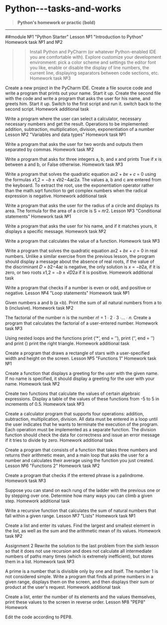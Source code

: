 # Python---tasks-and-works
> __Python's homework or practic (bold)__

--------------------------------------

##module №1 "Python Starter"
Lesson №1 "Introduction to Python"
Homework task №1 and №2

>> Install Python and PyCharm (or whatever Python-enabled IDE you are comfortable with). Explore customize your development environment: pick a color scheme and settings the editor font you like, enable or disable the display of line numbers, the current line, displaying separators between code sections, etc.
Homework task №3

Create a new project in the PyCharm IDE. Create a file source code and write a program that prints out your name. Start it up. Create the second file with the code and write a program that asks the user for his name, and greets him. Start it up. Switch to the first script and run it. switch back to the second script.
Homework additional task

Write a program where the user can select a calculator, necessary necessary numbers and get the result. Operations to be implemented: addition, subtraction, multiplication, division, exponentiation of a number
Lesson №2 "Variables and data types"
Homework task №1

Write a program that asks the user for two words and outputs them separated by commas.
Homework task №2

Write a program that asks for three integers a, b, and x and prints True if x is between a and b, or False otherwise.
Homework task №3

Write a program that solves the quadratic equation 𝑎𝑥2 + 𝑏𝑥 + 𝑐 = 0 using the formulas 𝑥1,2 = −𝑏 ± √𝑏2−4𝑎𝑐2𝑎. The values a, b and c are entered from the keyboard. To extract the root, use the exponentiation operator rather than the math.sqrt function to get complex numbers when the radical expression is negative.
Homework additional task

Write a program that asks the user for the radius of a circle and displays its area. The formula for the area of a circle is S = 𝜋𝑟2.
Lesson №3 "Conditional statements"
Homework task №1

Write a program that asks the user for his name, and if it matches yours, it displays a specific message.
Homework task №2

Write a program that calculates the value of a function.
Homework task №3

Write a program that solves the quadratic equation 𝑎𝑥2 + 𝑏𝑥 + 𝑐 = 0 in real numbers. Unlike a similar exercise from the previous lesson, the program should display a message about the absence of real roots, if the value of the discriminant 𝐷 = 𝑏2−4𝑎𝑐 is negative, the only solution is 𝑥 = −𝑏2𝑎, if it is zero, or two roots 𝑥1,2 = −𝑏 ± √𝐷2𝑎 if it is positive.
Homework additional task

Write a program that checks if a number is even or odd, and positive or negative.
Lesson №4 "Loop statements"
Homework task №1

Given numbers a and b (a <b). Print the sum of all natural numbers from a to b (inclusive).
Homework task №2

The factorial of the number n is the number 𝑛! = 1 ∙ 2 ∙ 3 ∙… ∙ 𝑛. Create a program that calculates the factorial of a user-entered number.
Homework task №3

Using nested loops and the functions print (‘*’, end = ’’), print (‘’, end = ’’) and print () print the right triangle.
Homework additional task

Create a program that draws a rectangle of stars with a user-specified width and height on the screen.
Lesson №5 "Functions 1"
Homework task №1

Create a function that displays a greeting for the user with the given name. If no name is specified, it should display a greeting for the user with your name.
Homework task №2

Create two functions that calculate the values of certain algebraic expressions. Display a table of the values of these functions from -5 to 5 in increments of 0.5.
Homework task №3

Create a calculator program that supports four operations: addition, subtraction, multiplication, division. All data must be entered in a loop until the user indicates that he wants to terminate the execution of the program. Each operation must be implemented as a separate function. The division function should check the data for correctness and issue an error message if it tries to divide by zero.
Homework additional task

Create a program that consists of a function that takes three numbers and returns their arithmetic mean, and a main loop that asks the user for a number and calculates their average using the function you just created.
Lesson №6 "Functions 2"
Homework task №2

Create a program that checks if the entered phrase is a palindrome.
Homework task №3

Suppose you can stand on each rung of the ladder with the previous one or by stepping over one. Determine how many ways you can climb a given step.
Homework additional task

Write a recursive function that calculates the sum of natural numbers that fall within a given range.
Lesson №7 "Lists"
Homework task №1

Create a list and enter its values. Find the largest and smallest element in the list, as well as the sum and the arithmetic mean of its values.
Homework task №2

Assignment 2 Rewrite the solution to the last problem from the sixth lesson so that it does not use recursion and does not calculate all intermediate numbers of paths many times (which is extremely inefficient), but stores them in a list.
Homework task №3

A prime is a number that is divisible only by one and itself. The number 1 is not considered simple. Write a program that finds all prime numbers in a given range, displays them on the screen, and then displays their sum or product at the user's request.
Homework additional task

Create a list, enter the number of its elements and the values themselves, print these values to the screen in reverse order.
Lesson №8 "PEP8"
Homework

Edit the code according to PEP8.
